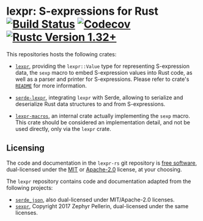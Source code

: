 # lexpr: S-expressions for Rust [![Build Status]][travis] [![Codecov]][codecov] [![Rustc Version 1.32+]][rustc]

[Build Status]: https://api.travis-ci.org/rotty/lexpr-rs.svg?branch=master
[travis]: https://travis-ci.org/rotty/lexpr-rs
[codecov]: https://codecov.io/github/rotty/lexpr-rs/coverage.svg?branch=master
[Rustc Version 1.32+]: https://img.shields.io/badge/rustc-1.32+-lightgray.svg
[rustc]: https://blog.rust-lang.org/2019/01/17/Rust-1.32.0.html

This repositories hosts the following crates:

- [`lexpr`](./lexpr), providing the `lexpr::Value` type for
  representing S-expression data, the `sexp` macro to embed
  S-expression values into Rust code, as well as a parser and printer
  for S-expressions. Please refer to crate's
  [`README`](./lexpr/README.md) for more information.

- [`serde-lexpr`](./serde-lexpr), integrating `lexpr` with Serde,
  allowing to serialize and deserialize Rust data structures to and
  from S-expressions.

- [`lexpr-macros`](./lexpr-macros), an internal crate actually
  implementing the `sexp` macro. This crate should be considered an
  implementation detail, and not be used directly, only via the
  `lexpr` crate.

## Licensing

The code and documentation in the `lexpr-rs` git repository is [free
software](https://www.gnu.org/philosophy/free-sw.html), dual-licensed
under the [MIT](./LICENSE-MIT) or [Apache-2.0](./LICENSE-APACHE)
license, at your choosing.

The `lexpr` repository contains code and documentation adapted from
the following projects:

- [`serde_json`](https://github.com/serde-rs/json), also dual-licensed
  under MIT/Apache-2.0 licenses.
- [`sexpr`](https://github.com/zv/sexpr), Copyright 2017 Zephyr
  Pellerin, dual-licensed under the same licenses.
